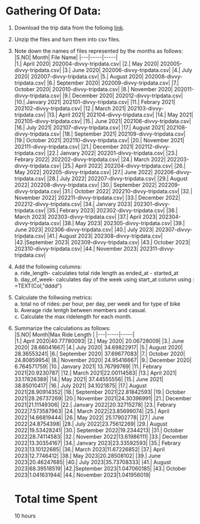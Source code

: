 # Gathering Of Data:
1. Download the trip data from the folloing [link](https://divvy-tripdata.s3.amazonaws.com/index.html).
2. Unzip the files and turn them into csv files.
3. Note down the names of files represented by the months as follows:
     |S.NO| Month| File Name|
     |---|-----|-----|    
     |1.| April 2020| 202004-divvy-tripdata.csv|
     |2.| May 2020| 202005-divvy-tripdata.csv|
     |3.| June 2020| 202006-divvy-tripdata.csv|
     |4.| July 2020| 202007-divvy-tripdata.csv|
     |5.| August 2020| 202008-divvy-tripdata.csv|
     |6.| September 2020| 202009-divvy-tripdata.csv|
     |7.| October 2020| 202010-divvy-tripdata.csv|
     |8.| November 2020| 202011-divvy-tripdata.csv|
     |9.| December 2020| 202012-divvy-tripdata.csv|
     |10.| Janvary 2021| 202101-divvy-tripdata.csv|
     |11.| Febrary 2021| 202102-divvy-tripdata.csv|
     |12.| March 2021| 202103-divvy-tripdata.csv|
     |13.| April 2021| 202104-divvy-tripdata.csv|
     |14.| May 2021| 202105-divvy-tripdata.csv|
     |15.| June 2021| 202106-divvy-tripdata.csv|
     |16.| July 2021| 202107-divvy-tripdata.csv|
     |17.| August 2021| 202108-divvy-tripdata.csv|
     |18.| September 2021| 202109-divvy-tripdata.csv|
     |19.| October 2021| 202110-divvy-tripdata.csv|
     |20.| November 2021| 202111-divvy-tripdata.csv|
     |21.| December 2021| 202112-divvy-tripdata.csv|
     |22.| Janvary 2022| 202201-divvy-tripdata.csv|
     |23.| Febrary 2022| 202202-divvy-tripdata.csv|
     |24.| March 2022| 202203-divvy-tripdata.csv|
     |25.| April 2022| 202204-divvy-tripdata.csv|
     |26.| May 2022| 202205-divvy-tripdata.csv|
     |27.| June 2022| 202206-divvy-tripdata.csv|
     |28.| July 2022| 202207-divvy-tripdata.csv|
     |29.| August 2022| 202208-divvy-tripdata.csv|
     |30.| September 2022| 202209-divvy-tripdata.csv|
     |31.| October 2022| 202210-divvy-tripdata.csv|
     |32.| November 2022| 202211-divvy-tripdata.csv|
     |33.| December 2022| 202212-divvy-tripdata.csv|
     |34.| Janvary 2023| 202301-divvy-tripdata.csv|
     |35.| Febrary 2023| 202302-divvy-tripdata.csv|
     |36.| March 2023| 202303-divvy-tripdata.csv|
     |37.| April 2023| 202304-divvy-tripdata.csv|
     |38.| May 2023| 202305-divvy-tripdata.csv|
     |39.| June 2023| 202306-divvy-tripdata.csv|
     |40.| July 2023| 202307-divvy-tripdata.csv|
     |41.| August 2023| 202308-divvy-tripdata.csv|
     |42.|September 2023| 202309-divvy-tripdata.csv|
     |43.| October 2023| 202310-divvy-tripdata.csv|
     |44.| November 2023| 202311-divvy-tripdata.csv|
   
4. Add the following columns:<br/>
        a. ride_length- calculates total ride length as ended_at - started_at <br/>
        b. day_of_week- calculates day of the week using start_at column using : =TEXT(Col,"dddd") <br/>
6. Calculate the follwoing metrics:<br/>
        a. total no of rides: per hour, per day, per week and for type of bike <br/>
        b. Average ride lentgh between members and casual.<br/>
        c. Calculate the max ridelength for each month.<br/>
        
        
7. Summarize the calculations as follows:<br/>
        |S.NO| Month|Max Ride Length |
     |---|-----|-----|    
     |1.| April 2020|40.77780093|
     |2.| May 2020| 20.06728009|
     |3.| June 2020| 28.66041667|
     |4.| July 2020| 34.69822917|
     |5.| August 2020| 28.36553241|
     |6.| September 2020| 37.69677083|
     |7.| October 2020| 24.80859954|
     |8.| November 2020| 24.95416667|
     |9.| December 2020| 6.764571759|
     |10.| Janvary 2021| 13.76799769|
     |11.| Febrary 2021|20.9230787|
     |12.| March 2021|22.00114583|
     |13.| April 2021| 33.17826389|
     |14.| May 2021| 37.44555556|
     |15.| June 2021| 38.85010417|
     |16.| July 2021| 34.1021875|
     |17.| August 2021|28.90914352|
     |18.| September 2021|22.81842593|
     |19.| October 2021|28.26737269|
     |20.| November 2021|24.30396991|
     |21.| December 2021|21.11149306|
     |22.| Janvary 2022|20.32715278|
     |23.| Febrary 2022|7.573587963|
     |24.| March 2022|23.85699074|
     |25.| April 2022|14.66819444|
     |26.| May 2022| 25.17902778|
     |27.| June 2022|24.8754398|
     |28.| July 2022|23.75612269|
     |29.| August 2022|19.53428241|
     |30.| September 2022|19.2344213|
     |31.| October 2022|28.74114583|
     |32.| November 2022|13.61986111|
     |33.| December 2022|13.30354167|
     |34.| Janvary 2023|23.33592593|
     |35.| Febrary 2023|13.10122685|
     |36.| March 2023|11.67226852|
     |37.| April 2023|12.7746412|
     |38.| May 2023|20.28508102|
     |39.| June 2023|20.46247685|
     |40.| July 2023|35.73708333|
     |41.| August 2023|68.39518519|
     |42.|September 2023|1.047060185|
     |43.| October 2023|1.041631944|
     |44.| November 2023|1.041956019|


   # Total time Spent
   10 hours
   
   
   

